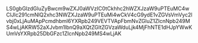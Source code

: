 LS0gbGlzdGluZyBwcm9wZXJ0aWVzIC0tCkhhc2hWZXJzaW9uPTEuMC4wClJlc291cmNlQ2xhc3NWZXJzaW9uPTEuMi4wCkV4cG9ydE1vZGVsVmVyc2lvbj0xLjAuMApPcmdhbml6YXRpb249VEVTVApFbmNvZGluZ1ZlcnNpb249MS4wLjAKRW52aXJvbm1lbnQ9aXQtZGItZGVzaWduLjk4MjFhNTE1dHJpYWwKUmVsYXRpb25DbGFzc1ZlcnNpb249MS4wLjAK